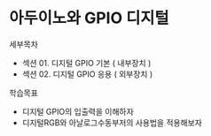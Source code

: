 # 아두이노와 GPIO 디지털

세부목차
- 섹션 01. 디지털 GPIO 기본 ( 내부장치 )
- 섹션 02. 디지털 GPIO 응용 ( 외부장치 )

학습목표
- 디지털 GPIO의 입출력을 이해하자
- 디지털RGB와 아날로그수동부저의 사용법을 적용해보자
